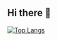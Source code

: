 ## Hi there 👋

<!--
**min-gyoung/min-gyoung** is a ✨ _special_ ✨ repository because its `README.md` (this file) appears on your GitHub profile.

Here are some ideas to get you started:

- 🔭 I’m currently working on ...
- 🌱 I’m currently learning ...
- 👯 I’m looking to collaborate on ...
- 🤔 I’m looking for help with ...
- 💬 Ask me about ...
- 📫 How to reach me: ...
- 😄 Pronouns: ...
- ⚡ Fun fact: ...
-->
<!--
[![Anurag's GitHub stats](https://github-readme-stats.vercel.app/api?username=min-gyoung)](https://github.com/anuraghazra/github-readme-stats)
-->

[![Top Langs](https://github-readme-stats.vercel.app/api/top-langs/?username=min-gyoung)](https://github-readme-stats.vercel.app/api/top-langs/?username=anuraghazra&layout=compact)

